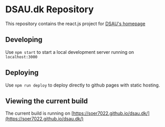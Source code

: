 # DSAU.dk Repository
This repository contains the react.js project for [DSAU's homepage](http://dsau.dk)

## Developing
Use `npm start` to start a local development server running on `localhost:3000`

## Deploying
Use `npm run deploy` to deploy directly to github pages with static hosting. 

## Viewing the current build

The current build is running on [https://soer7022.github.io/dsau.dk/](https://soer7022.github.io/dsau.dk/)